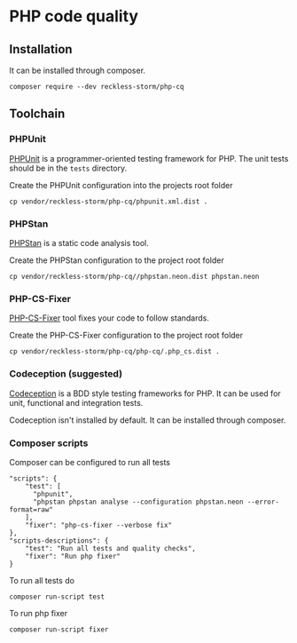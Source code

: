 # PHP code quality

## Installation

It can be installed through composer.

    composer require --dev reckless-storm/php-cq


## Toolchain

### PHPUnit
[PHPUnit](https://phpunit.de/) is a programmer-oriented testing framework for PHP. The unit tests should be in the
`tests` directory.

Create the PHPUnit configuration into the projects root folder

    cp vendor/reckless-storm/php-cq/phpunit.xml.dist .

### PHPStan
[PHPStan](https://github.com/phpstan/phpstan) is a static code analysis tool.

Create the PHPStan configuration to the project root folder

    cp vendor/reckless-storm/php-cq//phpstan.neon.dist phpstan.neon

### PHP-CS-Fixer
[PHP-CS-Fixer](https://github.com/FriendsOfPHP/PHP-CS-Fixer) tool fixes your code to follow standards.

Create the PHP-CS-Fixer configuration to the project root folder

    cp vendor/reckless-storm/php-cq/php-cq/.php_cs.dist .

### Codeception (suggested)
[Codeception](http://codeception.com/) is a BDD style testing frameworks for PHP. It can be used for unit, functional
and integration tests.

Codeception isn't installed by default. It can be installed through composer.

### Composer scripts
Composer can be configured to run all tests

    "scripts": {
        "test": [
          "phpunit",
          "phpstan phpstan analyse --configuration phpstan.neon --error-format=raw"
        ],
        "fixer": "php-cs-fixer --verbose fix"
    },
    "scripts-descriptions": {
        "test": "Run all tests and quality checks",
        "fixer": "Run php fixer"
    }

To run all tests do

    composer run-script test
    
To run php fixer

    composer run-script fixer
